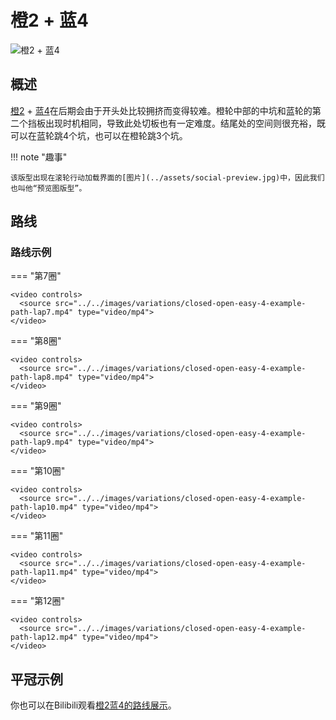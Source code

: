 # 橙2 + 蓝4

![橙2 + 蓝4](../images/variations/closed-open-easy-4.jpg)

## 概述

[橙2](../rolls/closed-open-open-closed.zh.md#橙轮) + [蓝4](../rolls/easy-4.zh.md#蓝轮)在后期会由于开头处比较拥挤而变得较难。橙轮中部的中坑和蓝轮的第二个挡板出现时机相同，导致此处切板也有一定难度。结尾处的空间则很充裕，既可以在蓝轮跳4个坑，也可以在橙轮跳3个坑。

!!! note "趣事"

    该版型出现在滚轮行动加载界面的[图片](../assets/social-preview.jpg)中，因此我们也叫他“预览图版型”。

## 路线

### 路线示例

=== "第7圈"

    <video controls>
      <source src="../../images/variations/closed-open-easy-4-example-path-lap7.mp4" type="video/mp4">
    </video>

=== "第8圈"

    <video controls>
      <source src="../../images/variations/closed-open-easy-4-example-path-lap8.mp4" type="video/mp4">
    </video>

=== "第9圈"

    <video controls>
      <source src="../../images/variations/closed-open-easy-4-example-path-lap9.mp4" type="video/mp4">
    </video>

=== "第10圈"

    <video controls>
      <source src="../../images/variations/closed-open-easy-4-example-path-lap10.mp4" type="video/mp4">
    </video>

=== "第11圈"

    <video controls>
      <source src="../../images/variations/closed-open-easy-4-example-path-lap11.mp4" type="video/mp4">
    </video>

=== "第12圈"

    <video controls>
      <source src="../../images/variations/closed-open-easy-4-example-path-lap12.mp4" type="video/mp4">
    </video>

## 平冠示例

你也可以在Bilibili观看[橙2蓝4的路线展示](https://www.bilibili.com/video/BV1PB4y1i7fh?p=3)。
